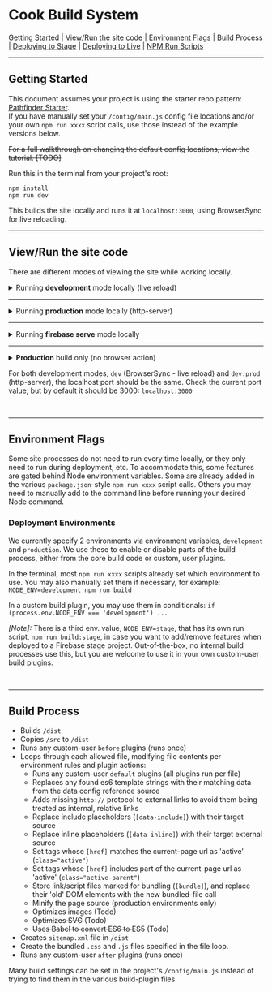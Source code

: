 # Cook Build System

[Getting Started](#user-content-getting-started) | [View/Run the site code](#user-content-viewrun-the-site-code) | [Environment Flags](#environment-flags) | 
[Build Process](#user-content-build-process) | [Deploying to Stage](#user-content-deploying-to-stage) | [Deploying to Live](#user-content-deploying-to-live) | [NPM Run Scripts](#npm-run-scripts)

---

## Getting Started

This document assumes your project is using the starter repo pattern: [Pathfinder Starter](https://gitlab.pint.com/pathfinder/starter).<br>
If you have manually set your `/config/main.js` config file locations and/or your own `npm run xxxx` script calls, use those instead of the example versions below.

~~For a full walkthrough on changing the default config locations, view the tutorial. [TODO]~~

Run this in the terminal from your project's root:

```
npm install
npm run dev
```

This builds the site locally and runs it at `localhost:3000`, using BrowserSync for live reloading.

---

## View/Run the site code

There are different modes of viewing the site while working locally.

<details>
  <summary>Running <strong>development</strong> mode locally (live reload)</summary><br>

  To view your codebase locally, run `npm run dev`.

  1. This first runs `/node_modules/pathfinder/scripts/build.js`, which copies the `/src` files to `/dist`, and then modifies them per each the active build plugins.
  2. After the `/dist` folder files are built, `/node_modules/pathfinder/scripts/dev.js` runs, which starts the BrowserSync live-reload server.

  _[Note]:_ By default, files are not minified and link/script elements marked `[data-inline]` are not inlined (retain external file call).  
  This way, when using dev tools to inspect in `localhost`, you see the correct line numbers, etc.

  _[Note]:_ Some functionality may be enabled or disabled only in this environment. In `package.json`, we specify a node environment variable to designate development-mode: `NODE_ENV=development npm run build && node scripts/dev.js`.
  In the various build-plugin files, you'll then see some code affected via:<br>
  `if (process.env.NODE_ENV === 'development')`<br> 
  or<br> 
  `if (process.env.NODE_ENV !== 'development')`.
</details>

---

<details>
  <summary>Running <strong>production</strong> mode locally (http-server)</summary><br>

  To view the static, ready-for-production version of the site locally, run `npm run dev:prod`.

  Instead of running BrowserSync live-reload, it instead runs `http-server` to be a simple, static server. This has the benefit of not injecting the 2 scripts BrowserSync adds, and emulates how the site should look and behave on the production server (pure-static site pages).
</details>

---

<details>
  <summary>Running <strong>firebase serve</strong> mode locally</summary><br>

  To test firebase functionality locally, namely testing redirects in `firebase.json`, run the command `npm run dev:fb`. 

  This runs `firebase serve` against the `/dist` folder.
</details>

---

<details>
  <summary><strong>Production</strong> build only (no browser action)</summary><br>

  If you just need to build the `/dist` directory, run `npm run build:prod`.

  _[Note]:_ The above NPM run script is equivalent to: `NODE_ENV=production npm run build`.
</details>

For both development modes, `dev` (BrowserSync - live reload) and `dev:prod` (http-server), the localhost port should be the same. Check the current port value,
but by default it should be 3000: `localhost:3000`

&nbsp;

---

## Environment Flags

Some site processes do not need to run every time locally, or they only need to run during deployment, etc. To accommodate this, some features are gated behind Node environment variables.
Some are already added in the various `package.json`-style `npm run xxxx` script calls. Others you may need to manually add to the command line before running your desired Node command.

### Deployment Environments

We currently specify 2 environments via environment variables, `development` and `production`. We use these to enable or disable parts of the build process, either from the core build code or custom, user plugins.

In the terminal, most `npm run xxxx` scripts already set which environment to use. You may also manually set them if necessary, for example: `NODE_ENV=development npm run build`

In a custom build plugin, you may use them in conditionals: `if (process.env.NODE_ENV === 'development') ...`

_[Note]:_ There is a third env. value, `NODE_ENV=stage`, that has its own run script, `npm run build:stage`, in case you want to add/remove features when deployed to a Firebase stage project. 
Out-of-the-box, no internal build processes use this, but you are welcome to use it in your own custom-user build plugins.

&nbsp;

---

## Build Process

* Builds `/dist`
* Copies `/src` to `/dist`
* Runs any custom-user `before` plugins (runs once)
* Loops through each allowed file, modifying file contents per environment rules and plugin actions:
  * Runs any custom-user `default` plugins (all plugins run per file)
  * Replaces any found es6 template strings with their matching data from the data config reference source
  * Adds missing `http://` protocol to external links to avoid them being treated as internal, relative links
  * Replace include placeholders (`[data-include]`) with their target source
  * Replace inline placeholders (`[data-inline]`) with their target external source
  * Set <a> tags whose `[href]` matches the current-page url as 'active' (`class="active"`)
  * Set <a> tags whose `[href]` includes part of the current-page url as 'active' (`class="active-parent"`)
  * Store link/script files marked for bundling (`[bundle]`), and replace their 'old' DOM elements with the new bundled-file call
  * Minify the page source (production environments only)
  * ~~Optimizes images~~ (Todo)
  * ~~Optimizes SVG~~ (Todo)
  * ~~Uses Babel to convert ES6 to ES5~~ (Todo)
* Creates `sitemap.xml` file in `/dist`
* Create the bundled `.css` and `.js` files specified in the file loop.
* Runs any custom-user `after` plugins (runs once)

Many build settings can be set in the project's `/config/main.js` instead of trying to find them in the various build-plugin files.
